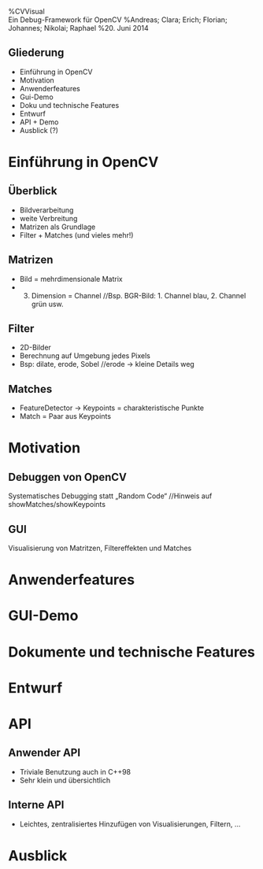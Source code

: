 %CVVisual\
 Ein Debug-Framework für OpenCV
%Andreas; Clara; Erich; Florian; \
 Johannes; Nikolai; Raphael
%20. Juni 2014

Gliederung
----------

- Einführung in OpenCV <!--- Clara -->
- Motivation <!--- Andi-->
- Anwenderfeatures <!--- Raphael  -->
- Gui-Demo <!--- Johannes -->
- Doku und technische Features <!--- Nikolai -->
- Entwurf  <!--- Erich -->
- API + Demo <!--- Florian -->
- Ausblick (?)

Einführung in OpenCV
====================

Überblick
---------

- Bildverarbeitung
- weite Verbreitung
- Matrizen als Grundlage
- Filter + Matches (und vieles mehr!)

Matrizen
--------

- Bild = mehrdimensionale Matrix
- 3. Dimension = Channel
//Bsp. BGR-Bild: 1. Channel blau, 2. Channel grün usw.

Filter
------

- 2D-Bilder
- Berechnung auf Umgebung jedes Pixels
- Bsp: dilate, erode, Sobel
//erode -> kleine Details weg

Matches
-------

- FeatureDetector -> Keypoints = charakteristische Punkte
- Match = Paar aus Keypoints

Motivation
==========

Debuggen von OpenCV
-------------------

Systematisches Debugging statt „Random Code“
//Hinweis auf showMatches/showKeypoints

GUI
---

Visualisierung von Matritzen, Filtereffekten und Matches

Anwenderfeatures
================

GUI-Demo
========

Dokumente und technische Features
======

Entwurf
=======

API
===

Anwender API
------------

* Triviale Benutzung auch in C++98
* Sehr klein und übersichtlich

Interne API
-----------

* Leichtes, zentralisiertes Hinzufügen von Visualisierungen, Filtern, …

Ausblick
========



